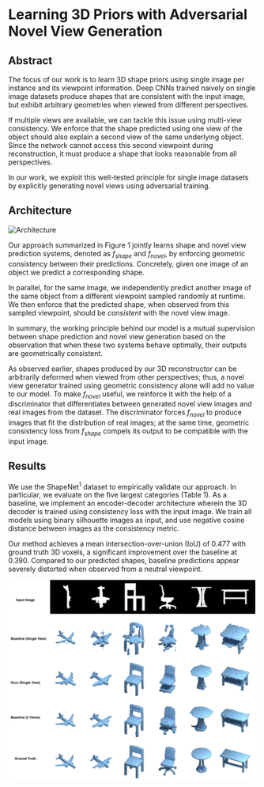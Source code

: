 # Learning 3D Priors with Adversarial Novel View Generation

## Abstract
The  focus  of  our  work  is  to  learn 3D  shape  priors  using  single  image  per  instance  and  its  viewpoint information.  Deep CNNs trained naively on single image datasets produce shapes that are consistent with the input image, but exhibit arbitrary geometries when viewed from different perspectives. 

If multiple views are available, we can tackle this issue using multi-view consistency. We enforce that the shape predicted using one view of the object should also explain a second view of the same underlying object. Since the network cannot access this second viewpoint during reconstruction, it must produce a shape that looks reasonable from all perspectives. 

In our work, we exploit this well-tested principle for single image datasets by explicitly generating novel views using adversarial training.

## Architecture
<img src="https://github.com/aartika/prgan/blob/master/images/arch.png" alt="Architecture"
	title="Architecture" width="2000" />

Our approach summarized in Figure 1 jointly learns shape and novel view prediction systems, denoted as  <i>f<sub>shape</sub></i> and <i>f<sub>novel</sub></i>, by enforcing geometric consistency between their predictions.  Concretely, given one image of an object we predict a corresponding shape. 

In parallel,  for  the  same  image,  we  independently  predict another image of the same object from a different viewpoint sampled randomly at runtime. We then enforce  that  the  predicted  shape,  when  observed  from this sampled viewpoint, should be <i>consistent</i> with the novel view image. 

In summary, the working principle behind our model is a mutual supervision between shape prediction and novel view generation based on the observation that when these two systems behave optimally, their outputs are geometrically consistent. 

As observed earlier, shapes produced by our 3D reconstructor can be arbitrarily deformed when viewed from other perspectives; thus, a novel view generator trained using geometric consistency alone will add no value to our model. To make <i>f<sub>novel</sub></i> useful, we reinforce it with the help of a discriminator that differentiates between generated novel view images and real images from the dataset. The discriminator forces <i>f<sub>novel</sub></i> to produce images that fit the distribution of real images; at the same time, geometric consistency loss from <i>f<sub>shape</sub></i> compels its output to be compatible with the input image.

## Results
We use the ShapeNet<sup>1</sup>  dataset to empirically validate our approach. In particular, we evaluate on the five largest categories (Table 1).  As a baseline, we implement an encoder-decoder architecture wherein the 3D decoder is trained using consistency loss with the input image.  We train all models using binary silhouette images as input, and use negative cosine distance between images as the consistency metric. 

Our  method  achieves  a  mean intersection-over-union (IoU) of 0.477 with ground truth 3D voxels, a significant improvement  over  the  baseline  at 0.390. Compared to our predicted shapes, baseline predictions appear severely distorted when observed from a neutral viewpoint.

<img src="images/qualitative_results.png" alt="Qualitative Results" title="Qualitative Results" width="500" />
